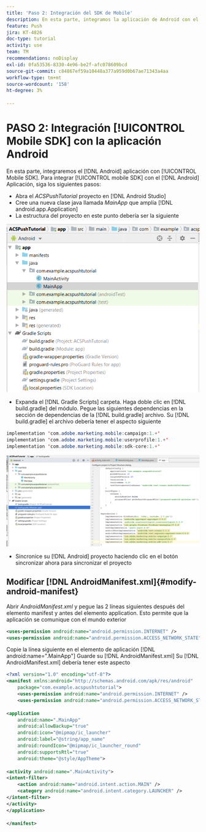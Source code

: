 ```yaml
---
title: 'Paso 2: Integración del SDK de Mobile'
description: En esta parte, integramos la aplicación de Android con el SDK móvil. Para integrar el SDK móvil con la aplicación de Android
feature: Push
jira: KT-4826
doc-type: tutorial
activity: use
team: TM
recommendations: noDisplay
exl-id: 0fa53536-8330-4e96-be2f-afc078609bcd
source-git-commit: c84867ef59a10448a377a959d0b67ae71343a4aa
workflow-type: tm+mt
source-wordcount: '158'
ht-degree: 3%

---
```


# PASO 2: Integración [!UICONTROL Mobile SDK] con la aplicación Android

En esta parte, integraremos el [!DNL Android] aplicación con [!UICONTROL Mobile SDK]. Para integrar [!UICONTROL mobile SDK] con el [!DNL Android] Aplicación, siga los siguientes pasos:

* Abra el *ACSPushTutorial* proyecto en [!DNL Android Studio]
* Cree una nueva clase java llamada *MainApp* que amplía [!DNL android.app.Application]
* La estructura del proyecto en este punto debería ser la siguiente

![main-app](assets/android-main-app.PNG)

* Expanda el [!DNL Gradle Scripts] carpeta. Haga doble clic en [!DNL build.gradle] del módulo. Pegue las siguientes dependencias en la sección de dependencias de la [!DNL build.gradle] archivo. Su [!DNL build.gradle] el archivo debería tener el aspecto siguiente

<!--
Removed `{.line-numbers}` below
-->

```java
implementation 'com.adobe.marketing.mobile:campaign:1.+'
implementation 'com.adobe.marketing.mobile:userprofile:1.+'
implementation 'com.adobe.marketing.mobile:sdk-core:1.+'
```

![gradle de módulos](assets/module-build-gradle.PNG)

* Sincronice su [!DNL Android] proyecto haciendo clic en el botón sincronizar ahora para sincronizar el proyecto

## Modificar [!DNL AndroidManifest.xml]{#modify-android-manifest}

Abrir *AndroidManifest.xml* y pegue las 2 líneas siguientes después del elemento manifest y antes del elemento application. Esto permite que la aplicación se comunique con el mundo exterior

<!--
Removed `{.line-numbers}` below
-->

```xml
<uses-permission android:name="android.permission.INTERNET" />
<uses-permission android:name="android.permission.ACCESS_NETWORK_STATE" />
```

Copie la línea siguiente en el elemento de aplicación
[!DNL android:name=".MainApp"]
Guarde su [!DNL AndroidManifest.xml]
Su [!DNL AndroidManifest.xml] debería tener este aspecto

<!--
Removed `{.line-numbers}` below
-->

```xml
<?xml version="1.0" encoding="utf-8"?>
<manifest xmlns:android="http://schemas.android.com/apk/res/android"
    package="com.example.acspushtutorial">
    <uses-permission android:name="android.permission.INTERNET" />
    <uses-permission android:name="android.permission.ACCESS_NETWORK_STATE" />

<application
    android:name=".MainApp"
    android:allowBackup="true"
    android:icon="@mipmap/ic_launcher"
    android:label="@string/app_name"
    android:roundIcon="@mipmap/ic_launcher_round"
    android:supportsRtl="true"
    android:theme="@style/AppTheme">

<activity android:name=".MainActivity">
<intent-filter>
    <action android:name="android.intent.action.MAIN" />
    <category android:name="android.intent.category.LAUNCHER" />
</intent-filter>
</activity>
</application>

</manifest>
```
